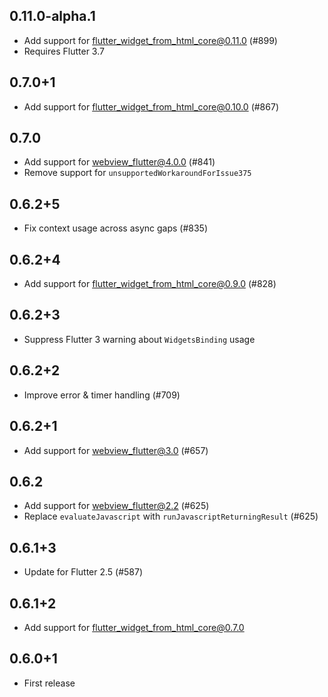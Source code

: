 ## 0.11.0-alpha.1

- Add support for flutter_widget_from_html_core@0.11.0 (#899)
- Requires Flutter 3.7

## 0.7.0+1

- Add support for flutter_widget_from_html_core@0.10.0 (#867)

## 0.7.0

- Add support for webview_flutter@4.0.0 (#841)
- Remove support for `unsupportedWorkaroundForIssue375`

## 0.6.2+5

- Fix context usage across async gaps (#835)

## 0.6.2+4

- Add support for flutter_widget_from_html_core@0.9.0 (#828)

## 0.6.2+3

- Suppress Flutter 3 warning about `WidgetsBinding` usage

## 0.6.2+2

- Improve error & timer handling (#709)

## 0.6.2+1

- Add support for webview_flutter@3.0 (#657)

## 0.6.2

- Add support for webview_flutter@2.2 (#625)
- Replace `evaluateJavascript` with `runJavascriptReturningResult` (#625)

## 0.6.1+3

- Update for Flutter 2.5 (#587)

## 0.6.1+2

- Add support for flutter_widget_from_html_core@0.7.0

## 0.6.0+1

- First release
